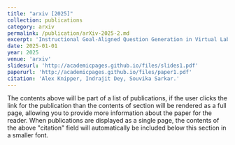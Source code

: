 ```yaml
---
title: "arxiv [2025]"
collection: publications
category: arxiv
permalink: /publication/arXiv-2025-2.md
excerpt: 'Instructional Goal-Aligned Question Generation in Virtual Lab Settings.'
date: 2025-01-01
year: 2025
venue: 'arxiv'
slidesurl: 'http://academicpages.github.io/files/slides1.pdf'
paperurl: 'http://academicpages.github.io/files/paper1.pdf'
citation: 'Alex Knipper, Indrajit Dey, Souvika Sarkar.'
---
```


The contents above will be part of a list of publications, if the user clicks the link for the publication than the contents of section will be rendered as a full page, allowing you to provide more information about the paper for the reader. When publications are displayed as a single page, the contents of the above "citation" field will automatically be included below this section in a smaller font.